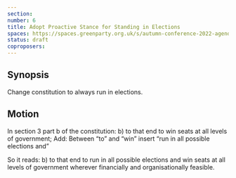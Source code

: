 ```yaml
---
section:
number: 6
title: Adopt Proactive Stance for Standing in Elections
spaces: https://spaces.greenparty.org.uk/s/autumn-conference-2022-agenda-forum/?contentId=101605
status: draft
coproposers:
---
```

## Synopsis
Change constitution to always run in elections.

## Motion
In section 3 part b of the constitution: b) to that end to win seats at all levels of government; Add: Between “to” and “win” insert “run in all possible elections and”

So it reads: b) to that end to run in all possible elections and win seats at all levels of government wherever financially and organisationally feasible.
